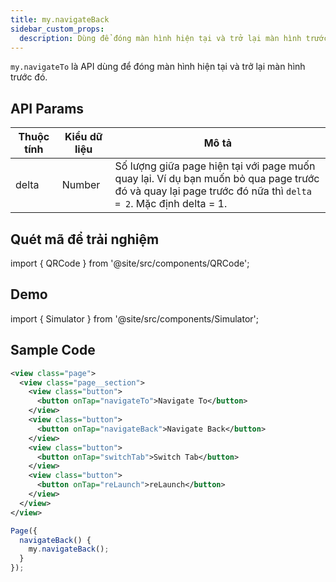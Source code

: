 ```yaml
---
title: my.navigateBack
sidebar_custom_props:
  description: Dùng để đóng màn hình hiện tại và trở lại màn hình trước đó
---
```


`my.navigateTo` là API dùng để đóng màn hình hiện tại và trở lại màn hình trước đó.

## API Params

| Thuộc tính | Kiểu dữ liệu | Mô tả                                                                                                                                                      |
| ---------- | ------------ | ---------------------------------------------------------------------------------------------------------------------------------------------------------- |
| delta      | Number       | Số lượng giữa page hiện tại với page muốn quay lại. Ví dụ bạn muốn bỏ qua page trước đó và quay lại page trước đó nữa thì `delta = 2`. Mặc định delta = 1. |

## Quét mã để trải nghiệm

import { QRCode } from '@site/src/components/QRCode';

<QRCode page="pages/api/navigator/index" />

## Demo

import { Simulator } from '@site/src/components/Simulator';

<Simulator page="pages/api/navigator/index" />

## Sample Code

```xml
<view class="page">
  <view class="page__section">
    <view class="button">
      <button onTap="navigateTo">Navigate To</button>
    </view>
    <view class="button">
      <button onTap="navigateBack">Navigate Back</button>
    </view>
    <view class="button">
      <button onTap="switchTab">Switch Tab</button>
    </view>
    <view class="button">
      <button onTap="reLaunch">reLaunch</button>
    </view>
  </view>
</view>
```

```js
Page({
  navigateBack() {
    my.navigateBack();
  }
});
```
